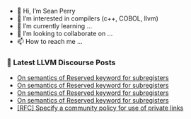 - 👋 Hi, I’m Sean Perry
- 👀 I’m interested in compilers (c++, COBOL, llvm)
- 🌱 I’m currently learning ...
- 💞️ I’m looking to collaborate on ...
- 📫 How to reach me ...

<!---
s66perry/s66perry is a ✨ special ✨ repository because its `README.md` (this file) appears on your GitHub profile.
You can click the Preview link to take a look at your changes.
--->
### 📕 Latest LLVM Discourse Posts

<!-- DISCOURSE-LLVM:START -->
- [On semantics of Reserved keyword for subregisters](https://discourse.llvm.org/t/on-semantics-of-reserved-keyword-for-subregisters/73020#post_6)
- [On semantics of Reserved keyword for subregisters](https://discourse.llvm.org/t/on-semantics-of-reserved-keyword-for-subregisters/73020#post_5)
- [On semantics of Reserved keyword for subregisters](https://discourse.llvm.org/t/on-semantics-of-reserved-keyword-for-subregisters/73020#post_4)
- [On semantics of Reserved keyword for subregisters](https://discourse.llvm.org/t/on-semantics-of-reserved-keyword-for-subregisters/73020#post_3)
- [[RFC] Specify a community policy for use of private links](https://discourse.llvm.org/t/rfc-specify-a-community-policy-for-use-of-private-links/72208?page=3#post_42)
<!-- DISCOURSE-LLVM:END -->
